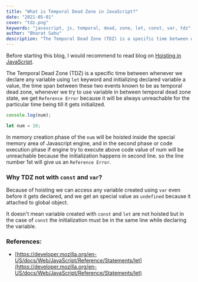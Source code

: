 ```yaml
---
title: "What is Temporal Dead Zone in JavaScript?"
date: "2021-05-01"
cover: "tdz.png"
keywords: "javascript, js, temporal, dead, zone, let, const, var, tdz"
author: "Bharat Sahu"
description: "The Temporal Dead Zone (TDZ) is a specific time between whenever we declare any variable using `let` keyword and initializing declared variable a value, the time span between these two events known to be as temporal dead zone."
---
```


Before starting this blog, I would recommend to read blog on [Hoisting in JavaScript][hoisting_in_javascript].

The Temporal Dead Zone (TDZ) is a specific time between whenever we declare any variable using `let` keyword and initializing declared variable a value, the time span between these two events known to be as temporal dead zone, whenever we try to use variable in between temporal dead zone state, we get `Reference Error` because it will be always unreachable for the particular time being till it gets initialized.

```js
console.log(num);

let num = 10;
```

In memory creation phase of the `num` will be hoisted inside the special memory area of Javascript engine, and in the second phase or code execution phase if engine try to execute above code value of num will be unreachable because the initialization happens in second line. so the line number 1st will give us an `Reference Error`.

### Why TDZ not with `const` and `var`?

Because of hoisting we can access any variable created using `var` even before it gets declared, and we get an special value as `undefined` because it attached to global object.

It doesn't mean variable created with `const` and `let` are not hoisted but in the case of `const` the initialization must be in the same line while declaring the variable.

### References:

- [https://developer.mozilla.org/en-US/docs/Web/JavaScript/Reference/Statements/let](https://developer.mozilla.org/en-US/docs/Web/JavaScript/Reference/Statements/let)

<!-- Links -->

[hoisting_in_javascript]: https://bhar4t.com/articles/hoisting-in-JavaScript
